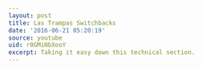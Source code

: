 ```yaml
---
layout: post
title: Las Trampas Switchbacks
date: '2016-06-21 05:20:19'
source: youtube
uid: r0GMiNbXooY
excerpt: Taking it easy down this technical section.
---
```

